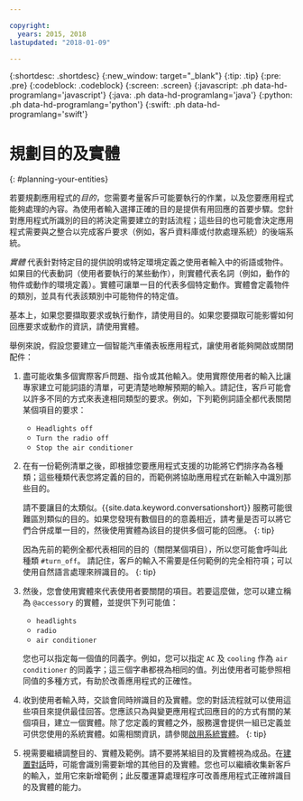 ```yaml
---

copyright:
  years: 2015, 2018
lastupdated: "2018-01-09"

---
```


{:shortdesc: .shortdesc}
{:new_window: target="_blank"}
{:tip: .tip}
{:pre: .pre}
{:codeblock: .codeblock}
{:screen: .screen}
{:javascript: .ph data-hd-programlang='javascript'}
{:java: .ph data-hd-programlang='java'}
{:python: .ph data-hd-programlang='python'}
{:swift: .ph data-hd-programlang='swift'}

# 規劃目的及實體
{: #planning-your-entities}

若要規劃應用程式的*目的*，您需要考量客戶可能要執行的作業，以及您要應用程式能夠處理的內容。為使用者輸入選擇正確的目的是提供有用回應的首要步驟。您針對應用程式所識別的目的將決定需要建立的對話流程；這些目的也可能會決定應用程式需要與之整合以完成客戶要求（例如，客戶資料庫或付款處理系統）的後端系統。

*實體* 代表針對特定目的提供說明或特定環境定義之使用者輸入中的術語或物件。如果目的代表動詞（使用者要執行的某些動作），則實體代表名詞（例如，動作的物件或動作的環境定義）。實體可讓單一目的代表多個特定動作。實體會定義物件的類別，並具有代表該類別中可能物件的特定值。

基本上，如果您要擷取要求或執行動作，請使用目的。如果您要擷取可能影響如何回應要求或動作的資訊，請使用實體。

舉例來說，假設您要建立一個智能汽車儀表板應用程式，讓使用者能夠開啟或關閉配件：

1.  盡可能收集多個實際客戶問題、指令或其他輸入。使用實際使用者的輸入比讓專家建立可能詞語的清單，可更清楚地瞭解預期的輸入。請記住，客戶可能會以許多不同的方式來表達相同類型的要求。例如，下列範例詞語全都代表關閉某個項目的要求：

    - `Headlights off`
    - `Turn the radio off`
    - `Stop the air conditioner`

1.  在有一份範例清單之後，即根據您要應用程式支援的功能將它們排序為各種類；這些種類代表您將定義的目的，而範例將協助應用程式在新輸入中識別那些目的。

    請不要讓目的太類似。{{site.data.keyword.conversationshort}} 服務可能很難區別類似的目的。如果您發現有數個目的的意義相近，請考量是否可以將它們合併成單一目的，然後使用實體為該目的提供多個可能的回應。
    {: tip}

    因為先前的範例全都代表相同的目的（關閉某個項目），所以您可能會呼叫此種類 `#turn_off`。
    請記住，客戶的輸入不需要是任何範例的完全相符項；可以使用自然語言處理來辨識目的。
    {: tip}

1.  然後，您會使用實體來代表使用者要關閉的項目。若要這麼做，您可以建立稱為 `@accessory` 的實體，並提供下列可能值：

    - `headlights`
    - `radio`
    - `air conditioner`

    您也可以指定每一個值的同義字。例如，您可以指定 `AC` 及 `cooling` 作為 `air conditioner` 的同義字；這三個字串都視為相同的值。列出使用者可能參照相同值的多種方式，有助於改善應用程式的正確性。
1.  收到使用者輸入時，交談會同時辨識目的及實體。您的對話流程就可以使用這些項目來提供最佳回答。您應該只為與變更應用程式回應目的的方式有關的某個項目，建立一個實體。除了您定義的實體之外，服務還會提供一組已定義並可供您使用的系統實體。如需相關資訊，請參閱[啟用系統實體](entities.html#enable_system_entities)。
    {: tip}

1.  視需要繼續調整目的、實體及範例。請不要將某組目的及實體視為成品。在[建置對話](dialog-build.html)時，可能會識別需要新增的其他目的及實體。您也可以繼續收集新客戶的輸入，並用它來新增範例；此反覆運算處理程序可改善應用程式正確辨識目的及實體的能力。
